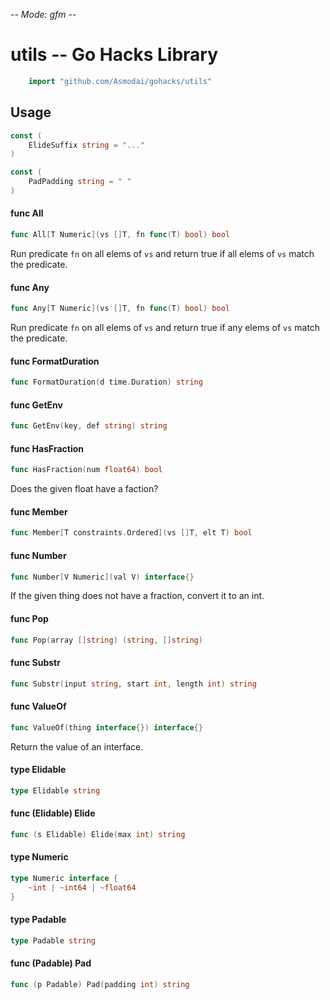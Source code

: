 -*- Mode: gfm -*-

# utils -- Go Hacks Library

```go
    import "github.com/Asmodai/gohacks/utils"
```

## Usage

```go
const (
	ElideSuffix string = "..."
)
```

```go
const (
	PadPadding string = " "
)
```

#### func  All

```go
func All[T Numeric](vs []T, fn func(T) bool) bool
```
Run predicate `fn` on all elems of `vs` and return true if all elems of `vs`
match the predicate.

#### func  Any

```go
func Any[T Numeric](vs []T, fn func(T) bool) bool
```
Run predicate `fn` on all elems of `vs` and return true if any elems of `vs`
match the predicate.

#### func  FormatDuration

```go
func FormatDuration(d time.Duration) string
```

#### func  GetEnv

```go
func GetEnv(key, def string) string
```

#### func  HasFraction

```go
func HasFraction(num float64) bool
```
Does the given float have a faction?

#### func  Member

```go
func Member[T constraints.Ordered](vs []T, elt T) bool
```

#### func  Number

```go
func Number[V Numeric](val V) interface{}
```
If the given thing does not have a fraction, convert it to an int.

#### func  Pop

```go
func Pop(array []string) (string, []string)
```

#### func  Substr

```go
func Substr(input string, start int, length int) string
```

#### func  ValueOf

```go
func ValueOf(thing interface{}) interface{}
```
Return the value of an interface.

#### type Elidable

```go
type Elidable string
```


#### func (Elidable) Elide

```go
func (s Elidable) Elide(max int) string
```

#### type Numeric

```go
type Numeric interface {
	~int | ~int64 | ~float64
}
```


#### type Padable

```go
type Padable string
```


#### func (Padable) Pad

```go
func (p Padable) Pad(padding int) string
```
